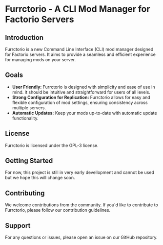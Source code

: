 
# Furrctorio - A CLI Mod Manager for Factorio Servers

## Introduction

Furrctorio is a new Command Line Interface (CLI) mod manager designed for Factorio servers. It aims to provide a seamless and efficient experience for managing mods on your server.

## Goals

- **User Friendly:** Furrctorio is designed with simplicity and ease of use in mind. It should be intuitive and straightforward for users of all levels.
- **Strong Configuration for Replication:** Furrctorio allows for easy and flexible configuration of mod settings, ensuring consistency across multiple servers.
- **Automatic Updates:** Keep your mods up-to-date with automatic update functionality.

## License

Furrctorio is licensed under the GPL-3 license.

## Getting Started

For now, this project is still in very early devellopment and cannot be used but we hope this will change soon.

## Contributing

We welcome contributions from the community. If you'd like to contribute to Furrctorio, please follow our contribution guidelines.

## Support

For any questions or issues, please open an issue on our GitHub repository.


